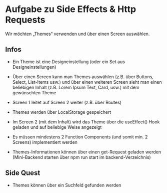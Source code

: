 # Aufgabe zu Side Effects & Http Requests

Wir möchten „Themes“ verwenden und über einen Screen auswählen. 

## Infos
 - Ein Theme ist eine Designeinstellung (oder ein Set aus Designeinstellungen)

 - Über einen Screen kann man Themes auswählen (z.B. über Buttons, Select, List-Items usw.) und über einen weiteren Screen sieht man einen beliebigen Inhalt (z.B. Lorem Ipsum Text, Card, usw.) mit dem gewünschten Theme
 
 - Screen 1 leitet auf Screen 2 weiter (z.B. über Routes)
 
 
 - Themes werden über LocalStorage gespeichert
 
 - Im Screen 2 (mit dem Inhalt) wird das Theme über die useEffect() Hook geladen und auf beliebige Weise angezeigt
 
 - Es müssen mindestens 2 Function Components (und somit min. 2 Screens) implementiert werden
 
 - Themes-Informationen können über einen get-Request geladen werden (Mini-Backend starten über npm run start im backend-Verzeichnis)
 
## Side Quest
- Themes können über ein Suchfeld gefunden werden 




